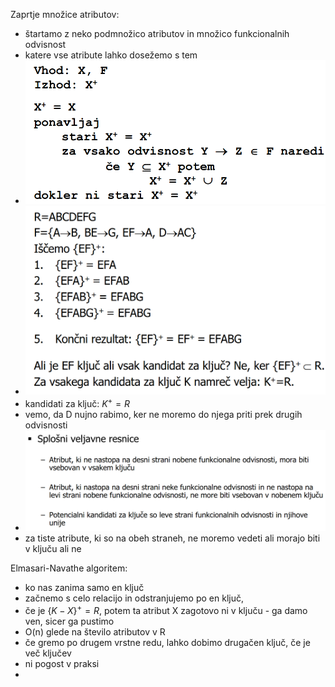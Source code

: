 Zaprtje množice atributov:
- štartamo z neko podmnožico atributov in množico funkcionalnih odvisnost
- katere vse atribute lahko dosežemo s tem
- ![350](../../Images/Pasted%20image%2020240425144021.png)
- ![400](../../Images/Pasted%20image%2020240425144145.png)
- kandidati za ključ: $K^+ = R$
- vemo, da D nujno rabimo, ker ne moremo do njega priti prek drugih odvisnosti
- ![500](../../Images/Pasted%20image%2020240425144627.png)
- za tiste atribute, ki so na obeh straneh, ne moremo vedeti ali morajo biti v ključu ali ne

Elmasari-Navathe algoritem:
- ko nas zanima samo en ključ
- začnemo s celo relacijo in odstranjujemo po en ključ,
- če je $\{K-X\}^+ = R$, potem ta atribut X zagotovo ni v ključu - ga damo ven, sicer ga pustimo
- O(n) glede na število atributov v R
- če gremo po drugem vrstne redu, lahko dobimo drugačen ključ, če je več ključev
- ni pogost v praksi
- 